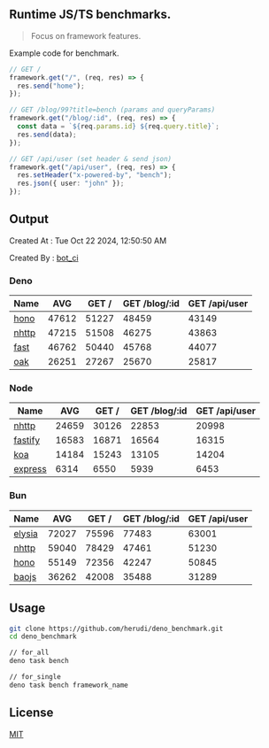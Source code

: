 ## Runtime JS/TS benchmarks.

> Focus on framework features.

Example code for benchmark.
```ts
// GET /
framework.get("/", (req, res) => {
  res.send("home");
});

// GET /blog/99?title=bench (params and queryParams)
framework.get("/blog/:id", (req, res) => {
  const data = `${req.params.id} ${req.query.title}`;
  res.send(data);
});

// GET /api/user (set header & send json)
framework.get("/api/user", (req, res) => {
  res.setHeader("x-powered-by", "bench");
  res.json({ user: "john" });
});
```

## Output
Created At : Tue Oct 22 2024, 12:50:50 AM

Created By : [bot_ci](https://github.com/herudi/deno_benchmarks/commits?author=github-actions%5Bbot%5D)


### Deno
|Name|AVG|GET /|GET /blog/:id|GET /api/user|
|----|----|----|----|----|
|[hono](https://github.com/honojs/hono)|47612|51227|48459|43149|
|[nhttp](https://github.com/nhttp/nhttp)|47215|51508|46275|43863|
|[fast](https://github.com/danteissaias/fast)|46762|50440|45768|44077|
|[oak](https://github.com/oakserver/oak)|26251|27267|25670|25817|
  


### Node
|Name|AVG|GET /|GET /blog/:id|GET /api/user|
|----|----|----|----|----|
|[nhttp](https://github.com/nhttp/nhttp)|24659|30126|22853|20998|
|[fastify](https://github.com/fastify/fastify)|16583|16871|16564|16315|
|[koa](https://github.com/koajs/koa)|14184|15243|13105|14204|
|[express](https://github.com/expressjs/express)|6314|6550|5939|6453|
  


### Bun
|Name|AVG|GET /|GET /blog/:id|GET /api/user|
|----|----|----|----|----|
|[elysia](https://github.com/elysiajs/elysia)|72027|75596|77483|63001|
|[nhttp](https://github.com/nhttp/nhttp)|59040|78429|47461|51230|
|[hono](https://github.com/honojs/hono)|55149|72356|42247|50845|
|[baojs](https://github.com/mattreid1/baojs)|36262|42008|35488|31289|
  



## Usage

```bash
git clone https://github.com/herudi/deno_benchmark.git
cd deno_benchmark

// for_all
deno task bench

// for_single
deno task bench framework_name
```

## License

[MIT](LICENSE)


